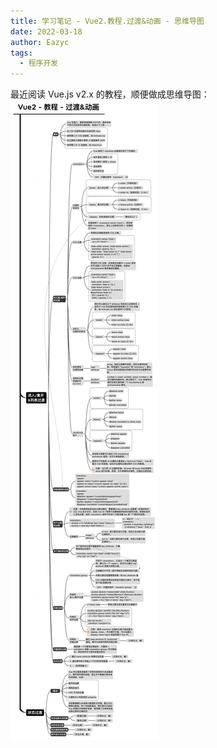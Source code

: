 ```yaml
---
title: 学习笔记 - Vue2.教程.过渡&动画 - 思维导图
date: 2022-03-18
author: Eazyc
tags:
  - 程序开发
---
```

最近阅读 Vue.js v2.x 的教程，顺便做成思维导图：
![Vue2.教程.过渡&动画](./vue2-guide-transitions&animation.png)